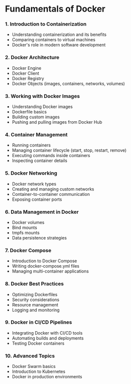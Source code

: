 # Fundamentals of Docker

### 1. Introduction to Containerization
- Understanding containerization and its benefits
- Comparing containers to virtual machines
- Docker's role in modern software development

### 2. Docker Architecture
- Docker Engine
- Docker Client
- Docker Registry
- Docker Objects (images, containers, networks, volumes)

### 3. Working with Docker Images
- Understanding Docker images
- Dockerfile basics
- Building custom images
- Pushing and pulling images from Docker Hub

### 4. Container Management
- Running containers
- Managing container lifecycle (start, stop, restart, remove)
- Executing commands inside containers
- Inspecting container details

### 5. Docker Networking
- Docker network types
- Creating and managing custom networks
- Container-to-container communication
- Exposing container ports

### 6. Data Management in Docker
- Docker volumes
- Bind mounts
- tmpfs mounts
- Data persistence strategies

### 7. Docker Compose
- Introduction to Docker Compose
- Writing docker-compose.yml files
- Managing multi-container applications

### 8. Docker Best Practices
- Optimizing Dockerfiles
- Security considerations
- Resource management
- Logging and monitoring

### 9. Docker in CI/CD Pipelines
- Integrating Docker with CI/CD tools
- Automating builds and deployments
- Testing Docker containers

### 10. Advanced Topics
- Docker Swarm basics
- Introduction to Kubernetes
- Docker in production environments
